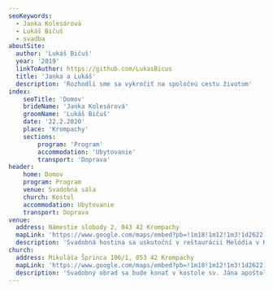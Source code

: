 ```yaml
---
seoKeywords:
  - Janka Kolesárová
  - Lukáš Bičuš
  - svadba
aboutSite:
  author: 'Lukáš Bičuš'
  year: '2019'
  linkToAuthor: https://github.com/LukasBicus
  title: 'Janka a Lukáš' 
  description: 'Rozhodli sme sa vykročiť na spoločnú cestu životom'
index:
    seoTitle: 'Domov'
    brideName: 'Janka Kolesárová'
    groomName: 'Lukáš Bičuš'
    date: '22.2.2020'
    place: 'Krompachy'
    sections:
        program: 'Program'
        accommodation: 'Ubytovanie'
        transport: 'Doprava'
header:
    home: Domov 
    program: Program 
    venue: Svadobná sála 
    church: Kostol 
    accommodation: Ubytovanie 
    transport: Doprava
venue:
  address: Námestie slobody 2, 043 42 Krompachy
  mapLink: 'https://www.google.com/maps/embed?pb=!1m18!1m12!1m3!1d2622.239089695601!2d20.872095015676305!3d48.910836879292695!2m3!1f0!2f0!3f0!3m2!1i1024!2i768!4f13.1!3m3!1m2!1s0x473e5796804fd855%3A0x6404ed280cc5337d!2zUmXFoXRhdXLDoWNpYSBNZWzDs2RpYQ!5e0!3m2!1ssk!2ssk!4v1563530765460!5m2!1ssk!2ssk'
  description: 'Svadobná hostina sa uskutoční v reštaurácii Melódia v Krompachoch. Tešíme sa na Vás :-)'
church:
  address: Mikuláša Šprinca 106/1, 053 42 Krompachy
  mapLink: 'https://www.google.com/maps/embed?pb=!1m18!1m12!1m3!1d2622.2865553570223!2d20.87150745124026!3d48.909932479190864!2m3!1f0!2f0!3f0!3m2!1i1024!2i768!4f13.1!3m3!1m2!1s0x473e5795e0cf9e71%3A0x6b71498ecc6c33!2zUsOtbXNrb2thdG9sw61ja3kga29zdG9sIHN2w6R0w6lobyBKw6FuYSBFdmFuamVsaXN0dQ!5e0!3m2!1ssk!2ssk!4v1570866815480!5m2!1ssk!2ssk'
  description: 'Svadobný obrad sa bude konať v kostole sv. Jána apoštola a evanielistu v Krompachoch. Ďakujeme za Vaše modlitby :-)'
---
```

